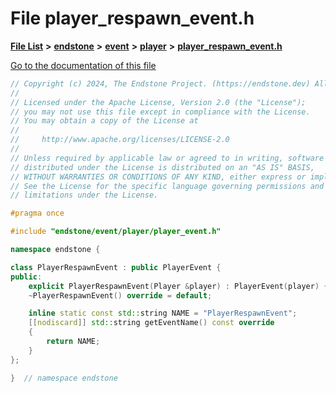 

# File player\_respawn\_event.h

[**File List**](files.md) **>** [**endstone**](dir_6cf277b678674f97c7a2b6b3b2447b33.md) **>** [**event**](dir_f1d783c0ad83ee143d16e768ebca51c8.md) **>** [**player**](dir_7c05c37b25e9c9eccd9c63c2d313ba28.md) **>** [**player\_respawn\_event.h**](player__respawn__event_8h.md)

[Go to the documentation of this file](player__respawn__event_8h.md)


```C++
// Copyright (c) 2024, The Endstone Project. (https://endstone.dev) All Rights Reserved.
//
// Licensed under the Apache License, Version 2.0 (the "License");
// you may not use this file except in compliance with the License.
// You may obtain a copy of the License at
//
//     http://www.apache.org/licenses/LICENSE-2.0
//
// Unless required by applicable law or agreed to in writing, software
// distributed under the License is distributed on an "AS IS" BASIS,
// WITHOUT WARRANTIES OR CONDITIONS OF ANY KIND, either express or implied.
// See the License for the specific language governing permissions and
// limitations under the License.

#pragma once

#include "endstone/event/player/player_event.h"

namespace endstone {

class PlayerRespawnEvent : public PlayerEvent {
public:
    explicit PlayerRespawnEvent(Player &player) : PlayerEvent(player) {}
    ~PlayerRespawnEvent() override = default;

    inline static const std::string NAME = "PlayerRespawnEvent";
    [[nodiscard]] std::string getEventName() const override
    {
        return NAME;
    }
};

}  // namespace endstone
```


